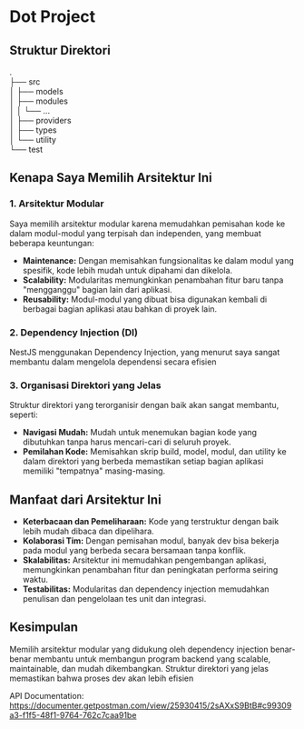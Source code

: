 # Dot Project


## Struktur Direktori
.<br>
├── src <br>
│  ├── models<br>
│  ├── modules<br>
│  │  └── ...<br>
│  ├── providers<br>
│  ├── types<br>
│  └── utility<br>
└── test



## Kenapa Saya Memilih Arsitektur Ini

### 1. **Arsitektur Modular**
Saya memilih arsitektur modular karena memudahkan pemisahan kode ke dalam modul-modul yang terpisah dan independen, yang membuat beberapa keuntungan:

- **Maintenance:** Dengan memisahkan fungsionalitas ke dalam modul yang spesifik, kode lebih mudah untuk dipahami dan dikelola.
- **Scalability:** Modularitas memungkinkan penambahan fitur baru tanpa "mengganggu" bagian lain dari aplikasi.
- **Reusability:** Modul-modul yang dibuat bisa digunakan kembali di berbagai bagian aplikasi atau bahkan di proyek lain.

### 2. **Dependency Injection (DI)**
NestJS menggunakan Dependency Injection, yang menurut saya sangat membantu dalam mengelola dependensi secara efisien

### 3. **Organisasi Direktori yang Jelas**
Struktur direktori yang terorganisir dengan baik akan sangat membantu, seperti:

- **Navigasi Mudah:** Mudah untuk menemukan bagian kode yang dibutuhkan tanpa harus mencari-cari di seluruh proyek.
- **Pemilahan Kode:** Memisahkan skrip build, model, modul, dan utility ke dalam direktori yang berbeda memastikan setiap bagian aplikasi memiliki "tempatnya" masing-masing.

## Manfaat dari Arsitektur Ini

- **Keterbacaan dan Pemeliharaan:** Kode yang terstruktur dengan baik lebih mudah dibaca dan dipelihara.
- **Kolaborasi Tim:** Dengan pemisahan modul, banyak dev bisa bekerja pada modul yang berbeda secara bersamaan tanpa konflik.
- **Skalabilitas:** Arsitektur ini memudahkan pengembangan aplikasi, memungkinkan penambahan fitur dan peningkatan performa seiring waktu.
- **Testabilitas:** Modularitas dan dependency injection memudahkan penulisan dan pengelolaan tes unit dan integrasi.

## Kesimpulan

Memilih arsitektur modular yang didukung oleh dependency injection benar-benar membantu untuk membangun program backend yang scalable, maintainable, dan mudah dikembangkan. Struktur direktori yang jelas memastikan bahwa proses dev akan lebih efisien

API Documentation:
https://documenter.getpostman.com/view/25930415/2sAXxS9BtB#c99309a3-f1f5-48f1-9764-762c7caa91be



